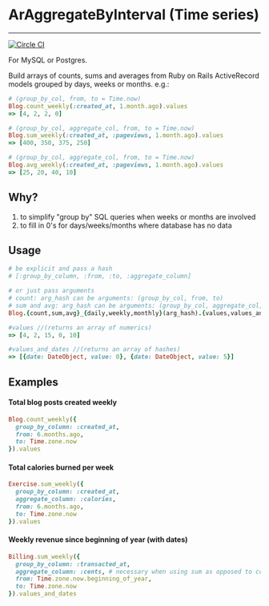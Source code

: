 # ArAggregateByInterval (Time series)
---

[![Circle CI](https://circleci.com/gh/jotto/ar_aggregate_by_interval.svg?style=svg)](https://circleci.com/gh/jotto/ar_aggregate_by_interval)

For MySQL or Postgres.

Build arrays of counts, sums and averages from Ruby on Rails ActiveRecord models grouped by days, weeks or months. e.g.:
```ruby
# (group_by_col, from, to = Time.now)
Blog.count_weekly(:created_at, 1.month.ago).values
=> [4, 2, 2, 0]

# (group_by_col, aggregate_col, from, to = Time.now)
Blog.sum_weekly(:created_at, :pageviews, 1.month.ago).values
=> [400, 350, 375, 250]

# (group_by_col, aggregate_col, from, to = Time.now)
Blog.avg_weekly(:created_at, :pageviews, 1.month.ago).values
=> [25, 20, 40, 10]
```

## Why?
1. to simplify "group by" SQL queries when weeks or months are involved
2. to fill in 0's for days/weeks/months where database has no data

## Usage
```ruby
# be explicit and pass a hash
# [:group_by_column, :from, :to, :aggregate_column]

# or just pass arguments
# count: arg_hash can be arguments: (group_by_col, from, to)
# sum and avg: arg_hash can be arguments: (group_by_col, aggregate_col, from, to)
Blog.{count,sum,avg}_{daily,weekly,monthly}(arg_hash).{values,values_and_dates}
```

```ruby
#values //(returns an array of numerics)
=> [4, 2, 15, 0, 10]
```
```ruby
#values_and_dates //(returns an array of hashes)
=> [{date: DateObject, value: 0}, {date: DateObject, value: 5}]
```
## Examples
#### Total blog posts created weekly
```ruby
Blog.count_weekly({
  group_by_column: :created_at,
  from: 6.months.ago,
  to: Time.zone.now
}).values
```

#### Total calories burned per week
```ruby
Exercise.sum_weekly({
  group_by_column: :created_at,
  aggregate_column: :calories,
  from: 6.months.ago,
  to: Time.zone.now
}).values
```

#### Weekly revenue since beginning of year (with dates)
```ruby
Billing.sum_weekly({
  group_by_column: :transacted_at,
  aggregate_column: :cents, # necessary when using sum as opposed to count
  from: Time.zone.now.beginning_of_year,
  to: Time.zone.now
}).values_and_dates
```
